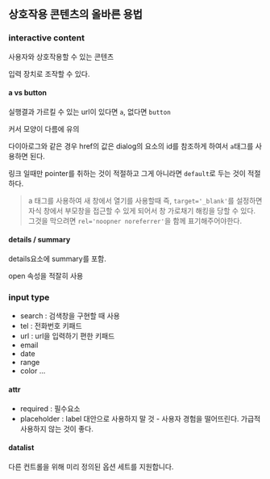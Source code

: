 ## 상호작용 콘텐츠의 올바른 용법

### interactive content

사용자와 상호작용할 수 있는 콘텐츠

입력 장치로 조작할 수 있다.

#### a vs button

실행결과 가르킬 수 있는 url이 있다면 `a`, 없다면 `button`

커서 모양이 다름에 유의

다이아로그와 같은 경우 href의 값은 dialog의 요소의 id를 참조하게 하여서 `a`태그를 사용하면 된다.

링크 일때만 pointer를 취하는 것이 적절하고 그게 아니라면 `default`로 두는 것이 적절하다.

> a 태그를 사용하여 새 창에서 열기를 사용할때 즉, `target='_blank'`를 설정하면 자식 창에서 부모창을 접근할 수 있게 되어서 창 가로채기 해킹을 당할 수 있다. 그것을 막으려면 `rel='noopner noreferrer'`을 함께 표기해주어야한다.

#### details / summary

details요소에 summary를 포함.

open 속성을 적잘히 사용

### input type

- search : 검색창을 구현할 때 사용
- tel : 전화번호 키패드
- url : url을 입력하기 편한 키패드
- email
- date
- range
- color ...

#### attr

- required : 필수요소
- placeholder : label 대안으로 사용하지 말 것 - 사용자 경험을 떨어뜨린다. 가급적 사용하지 않는 것이 좋다.

#### datalist

다른 컨트롤을 위해 미리 정의된 옵션 세트를 지원합니다.